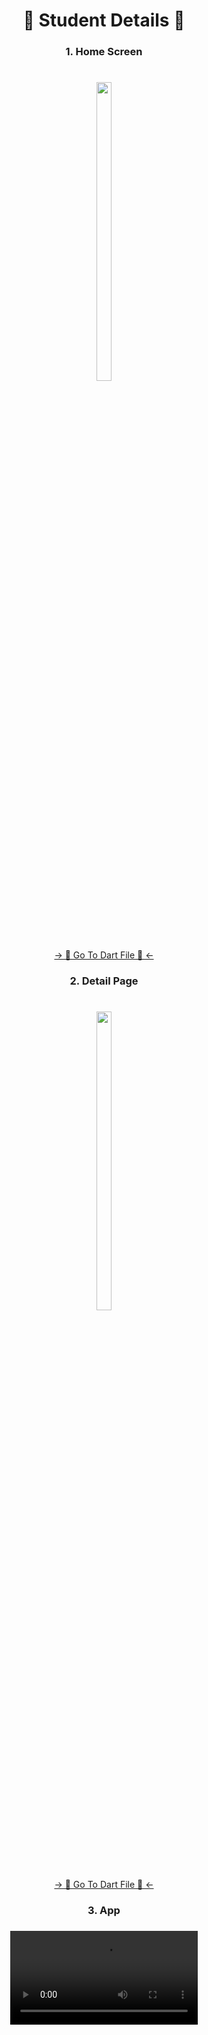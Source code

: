 <h1 align="center"> 🔸 Student Details 🔸 </h1>

<h3 align="center"> 1. Home Screen </h3>

###

<h1 align="left"></h1>

###
<div align="center">
<img src = "https://github.com/MrSajidShaikh/core_flutter_exam/assets/149478269/385aa8b3-b0a3-4ca1-896f-0fb376931c64" width = 22% height = 35%>

###
<div align="center">
<a href="https://github.com/MrSajidShaikh/core_flutter_exam/blob/master/lib/components/screens/home_screen.dart">-> 📂 Go To Dart File 📂 <-</a>
</div>

###

<h3 align="center"> 2. Detail Page </h3>

###

<h1 align="left"></h1>

###
<div align="center">
<img src = "https://github.com/MrSajidShaikh/core_flutter_exam/assets/149478269/e67c4cca-5106-46fb-b4aa-1382e43aa2f4" width = 22% height = 35%>

###
<div align="center">
<a href="https://github.com/MrSajidShaikh/core_flutter_exam/blob/master/lib/components/screens/StudentListScreen.dart">-> 📂 Go To Dart File 📂 <-</a>
</div>

###

<h3 align="center"> 3. App </h3>

###

<div align="center">
<video src = "https://github.com/MrSajidShaikh/core_flutter_exam/assets/149478269/99a61707-97f5-4785-a3ea-e9abccd4fbab">

###
